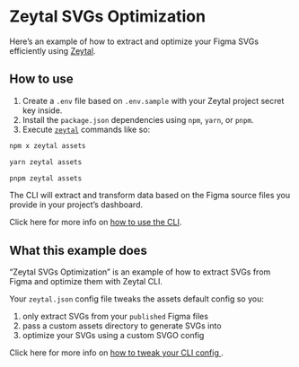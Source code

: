 # Zeytal SVGs Optimization

Here’s an example of how to extract and optimize your Figma SVGs efficiently using [Zeytal](https://zeytal.com).

## How to use

1. Create a `.env` file based on `.env.sample` with your Zeytal project secret key inside.
1. Install the `package.json` dependencies using `npm`, `yarn`, or `pnpm`.
1. Execute [`zeytal`](https://npmjs.com/package/zeytal) commands like so:

```bash
npm x zeytal assets
```

```bash
yarn zeytal assets
```

```bash
pnpm zeytal assets
```

The CLI will extract and transform data based on the Figma source files you provide in your project’s dashboard.

Click here for more info on [how to use the CLI](https://zeytal.com/docs/zeytal-cli?utm_source=github&utm_medium=readme&utm_campaign=zeytal-example).

## What this example does

“Zeytal SVGs Optimization” is an example of how to extract SVGs from Figma and optimize them with Zeytal CLI.

Your `zeytal.json` config file tweaks the assets default config so you:

1. only extract SVGs from your `published` Figma files
1. pass a custom assets directory to generate SVGs into
1. optimize your SVGs using a custom SVGO config

Click here for more info on [how to tweak your CLI config ](https://zeytal.com/docs/cli-config-files?utm_source=github&utm_medium=readme&utm_campaign=zeytal-example).
